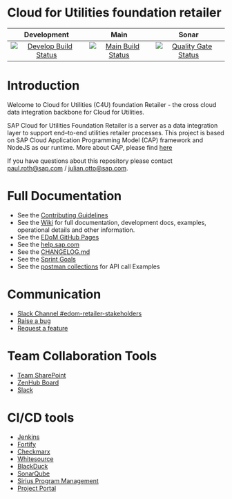 # Cloud for Utilities foundation retailer
|   Development   | Main |  Sonar |
|:-------:|:-------:|:-------:|
|[![Develop Build Status](https://c4umkv.jaas-gcp.cloud.sap.corp/buildStatus/icon?job=c4u-edom-retailer%2Fdevelop)](https://c4umkv.jaas-gcp.cloud.sap.corp/job/c4u-edom-retailer/job/develop/)|[![Main Build Status](https://c4umkv.jaas-gcp.cloud.sap.corp/buildStatus/icon?job=c4u-edom-retailer%2Fmain)](https://c4umkv.jaas-gcp.cloud.sap.corp/job/c4u-edom-retailer/job/main/)|[![Quality Gate Status](https://sonar.wdf.sap.corp/api/project_badges/measure?project=C4U-EDOM-RETAILER&metric=alert_status)](https://sonar.wdf.sap.corp/dashboard?id=C4U-EDOM-RETAILER)

# Introduction
Welcome to Cloud for Utilities (C4U) foundation Retailer - the cross cloud data integration backbone for Cloud for Utilities.

SAP Cloud for Utilities Foundation Retailer is a server as a data integration layer to support end–to-end utilities retailer processes. This project is based on SAP Cloud Application Programming Model (CAP) framework and NodeJS as our runtime. More about CAP, please find [here](https://github.wdf.sap.corp/pages/cap/)


If you have questions about this repository please contact paul.roth@sap.com / julian.otto@sap.com.

# Full Documentation
* See the [Contributing Guidelines](https://github.wdf.sap.corp/c4u/edom-retailer-core/wiki/Contributing-Guidelines) 
* See the [Wiki](https://github.wdf.sap.corp/c4u/edom-retailer-core/wiki) for full documentation, development docs, examples, operational details and other information.
* See the [EDoM GitHub Pages](https://github.wdf.sap.corp/pages/c4u/c4u-edom-github-docu/)
* See the [help.sap.com](https://help.sap.com/viewer/DRAFT/5fa0a896dcd0407d90938d0c3688f8c8/LATEST/en-US/965a4b19d84945b6a3b7a03406f4a8a7.html)
* See the [CHANGELOG.md](https://github.wdf.sap.corp/c4u/edom-retailer-core/blob/develop/CHANGELOG.md)
* See the [Sprint Goals](https://github.wdf.sap.corp/c4u/edom-retailer-core/wiki/Sprint-Goals)
* See the [postman collections](https://github.wdf.sap.corp/c4u/edom-retailer-core/wiki/Dev:-PostmanCollections) for API call Examples

# Communication
- [Slack Channel #edom-retailer-stakeholders](https://sap-cloud-utilities.slack.com/archives/C01JHQLDLLA)
- [Raise a bug](https://github.wdf.sap.corp/c4u/edom-retailer-core/issues/new?assignees=C5305543%2C+D066355%2C+C5312171%2C+C5230925&labels=is+this+a+bug%3F&template=custom-bug-report.md&title=%5BBUG%5D+-+%3Cyour+title%3E)
- [Request a feature](https://github.wdf.sap.corp/c4u/edom-retailer-core/issues/new?assignees=C5312171%2C+D066355%2C+C5230925&labels=enhancement&template=request-a-new-feature.md&title=%5BFeature+Request%5D+-+%3Cyour+title%3E)

# Team Collaboration Tools
- [Team SharePoint](https://sap.sharepoint.com/:f:/r/teams/CloudforUtilitiesprogram/Shared%20Documents/018%20EDoM_Retailer?csf=1&web=1&e=iSf1Jb)
- [ZenHub Board](https://zenhub.wdf.sap.corp/app/workspaces/c4u-edom-retailer-core-5f185289d149430efda211f6/board?repos=343580)
- [Slack](https://sap-cloud-utilities.slack.com/archives/C016W33NYM8)

# CI/CD tools
- [Jenkins](https://c4umkv.jaas-gcp.cloud.sap.corp/job/c4u-edom-retailer/)
- [Fortify](https://fortify.tools.sap/ssc/html/ssc/version/33338/overview/d0/s0?filterSet=a243b195-2010-3f8b-1403-d55b7a7d78e6)
- [Checkmarx](https://cx.wdf.sap.corp/cxwebclient/portal#/projectState/87921/Summary)
- [Whitesource](https://saas.whitesourcesoftware.com/Wss/WSS.html#!product;id=793641;orgToken=74cbbb27-f32c-474e-bb6b-d99fbffddee4)
- [BlackDuck](https://github.wdf.sap.corp/c4u/edom-retailer-core/wiki/Tools%3A-Blackduck)
- [SonarQube](https://sonar.wdf.sap.corp/dashboard?id=C4U-EDOM-RETAILER)
- [Sirius Program Management](https://ifp.wdf.sap.corp/sirius/#/program/7B93D415E5B41A44F4C805BAEEBC938B)
- [Project Portal](https://projectportal.tools.sap/#/projectview/c4u-edom-retailer-core)
